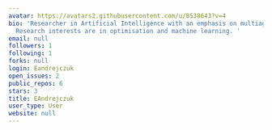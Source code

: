 ```yaml
---
avatar: https://avatars2.githubusercontent.com/u/8538643?v=4
bio: 'Researcher in Artificial Intelligence with an emphasis on multiagent systems.
  Research interests are in optimisation and machine learning. '
email: null
followers: 1
following: 1
forks: null
login: Eandrejczuk
open_issues: 2
public_repos: 6
stars: 3
title: EAndrejczuk
user_type: User
website: null
---
```

